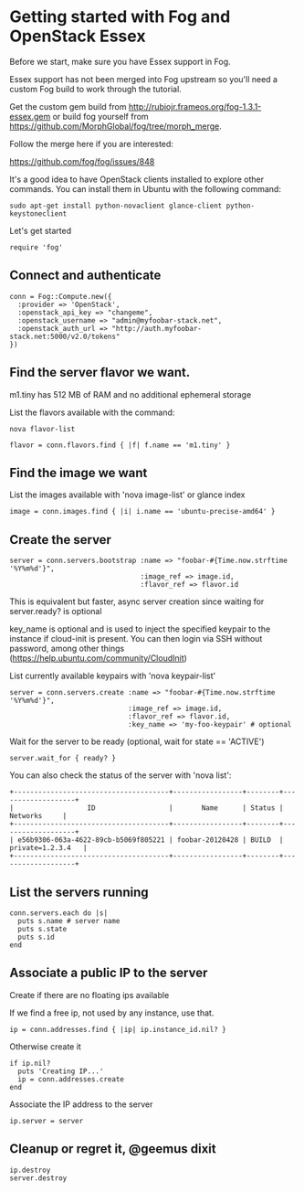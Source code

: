 # Getting started with Fog and OpenStack Essex 

Before we start, make sure you have Essex support in Fog.

Essex support has not been merged into Fog upstream so you'll need
a custom Fog build to work through the tutorial.

Get the custom gem build from http://rubiojr.frameos.org/fog-1.3.1-essex.gem or build fog
yourself from https://github.com/MorphGlobal/fog/tree/morph_merge.

Follow the merge here if you are interested:

https://github.com/fog/fog/issues/848

It's a good idea to have OpenStack clients installed to explore other commands.
You can install them in Ubuntu with the following command:

    sudo apt-get install python-novaclient glance-client python-keystoneclient

    
Let's get started

    require 'fog'
    
## Connect and authenticate

    conn = Fog::Compute.new({
      :provider => 'OpenStack',
      :openstack_api_key => "changeme",
      :openstack_username => "admin@myfoobar-stack.net",
      :openstack_auth_url => "http://auth.myfoobar-stack.net:5000/v2.0/tokens"
    })
    
## Find the server flavor we want.
m1.tiny has 512 MB of RAM and no additional ephemeral storage

List the flavors available with the command:

    nova flavor-list

    flavor = conn.flavors.find { |f| f.name == 'm1.tiny' }
    
## Find the image we want

List the images available with 'nova image-list' or glance index

    image = conn.images.find { |i| i.name == 'ubuntu-precise-amd64' }
    
## Create the server

    server = conn.servers.bootstrap :name => "foobar-#{Time.now.strftime '%Y%m%d'}",
                                    :image_ref => image.id,
                                    :flavor_ref => flavor.id
    
This is equivalent but faster, async server creation since waiting
for server.ready? is optional

key_name is optional and is used to inject the specified keypair 
to the instance if cloud-init is present. You can then login via SSH without
password, among other things (https://help.ubuntu.com/community/CloudInit)

List currently available keypairs with 'nova keypair-list'

    server = conn.servers.create :name => "foobar-#{Time.now.strftime '%Y%m%d'}",
                                 :image_ref => image.id,
                                 :flavor_ref => flavor.id,
                                 :key_name => 'my-foo-keypair' # optional
    
Wait for the server to be ready (optional, wait for state == 'ACTIVE')

    server.wait_for { ready? }
    
You can also check the status of the server with 'nova list':
    

    +--------------------------------------+-----------------+--------+-------------------+
    |                  ID                  |       Name      | Status |      Networks     |
    +--------------------------------------+-----------------+--------+-------------------+
    | e56b9306-063a-4622-89cb-b5069f805221 | foobar-20120428 | BUILD  | private=1.2.3.4   |
    +--------------------------------------+-----------------+--------+-------------------+
    
## List the servers running

    conn.servers.each do |s|
      puts s.name # server name
      puts s.state
      puts s.id
    end
    
## Associate a public IP to the server

Create if there are no floating ips available

If we find a free ip, not used by any instance, use that.

    ip = conn.addresses.find { |ip| ip.instance_id.nil? }
    
Otherwise create it

    if ip.nil?
      puts 'Creating IP...'
      ip = conn.addresses.create
    end
    
Associate the IP address to the server

    ip.server = server
    
## Cleanup or regret it, @geemus dixit

    ip.destroy
    server.destroy

